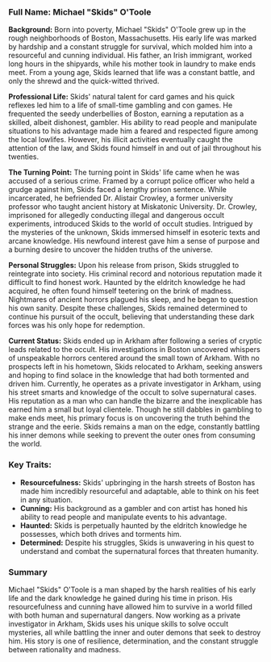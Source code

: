 ### Full Name: Michael "Skids" O'Toole

**Background:**
Born into poverty, Michael "Skids" O'Toole grew up in the rough neighborhoods of Boston, Massachusetts. His early life was marked by hardship and a constant struggle for survival, which molded him into a resourceful and cunning individual. His father, an Irish immigrant, worked long hours in the shipyards, while his mother took in laundry to make ends meet. From a young age, Skids learned that life was a constant battle, and only the shrewd and the quick-witted thrived.

**Professional Life:**
Skids' natural talent for card games and his quick reflexes led him to a life of small-time gambling and con games. He frequented the seedy underbellies of Boston, earning a reputation as a skilled, albeit dishonest, gambler. His ability to read people and manipulate situations to his advantage made him a feared and respected figure among the local lowlifes. However, his illicit activities eventually caught the attention of the law, and Skids found himself in and out of jail throughout his twenties.

**The Turning Point:**
The turning point in Skids' life came when he was accused of a serious crime. Framed by a corrupt police officer who held a grudge against him, Skids faced a lengthy prison sentence. While incarcerated, he befriended Dr. Alistair Crowley, a former university professor who taught ancient history at Miskatonic University. Dr. Crowley, imprisoned for allegedly conducting illegal and dangerous occult experiments, introduced Skids to the world of occult studies. Intrigued by the mysteries of the unknown, Skids immersed himself in esoteric texts and arcane knowledge. His newfound interest gave him a sense of purpose and a burning desire to uncover the hidden truths of the universe.

**Personal Struggles:**
Upon his release from prison, Skids struggled to reintegrate into society. His criminal record and notorious reputation made it difficult to find honest work. Haunted by the eldritch knowledge he had acquired, he often found himself teetering on the brink of madness. Nightmares of ancient horrors plagued his sleep, and he began to question his own sanity. Despite these challenges, Skids remained determined to continue his pursuit of the occult, believing that understanding these dark forces was his only hope for redemption.

**Current Status:**
Skids ended up in Arkham after following a series of cryptic leads related to the occult. His investigations in Boston uncovered whispers of unspeakable horrors centered around the small town of Arkham. With no prospects left in his hometown, Skids relocated to Arkham, seeking answers and hoping to find solace in the knowledge that had both tormented and driven him. Currently, he operates as a private investigator in Arkham, using his street smarts and knowledge of the occult to solve supernatural cases. His reputation as a man who can handle the bizarre and the inexplicable has earned him a small but loyal clientele. Though he still dabbles in gambling to make ends meet, his primary focus is on uncovering the truth behind the strange and the eerie. Skids remains a man on the edge, constantly battling his inner demons while seeking to prevent the outer ones from consuming the world.

### Key Traits:
- **Resourcefulness:** Skids' upbringing in the harsh streets of Boston has made him incredibly resourceful and adaptable, able to think on his feet in any situation.
- **Cunning:** His background as a gambler and con artist has honed his ability to read people and manipulate events to his advantage.
- **Haunted:** Skids is perpetually haunted by the eldritch knowledge he possesses, which both drives and torments him.
- **Determined:** Despite his struggles, Skids is unwavering in his quest to understand and combat the supernatural forces that threaten humanity.

### Summary
Michael "Skids" O'Toole is a man shaped by the harsh realities of his early life and the dark knowledge he gained during his time in prison. His resourcefulness and cunning have allowed him to survive in a world filled with both human and supernatural dangers. Now working as a private investigator in Arkham, Skids uses his unique skills to solve occult mysteries, all while battling the inner and outer demons that seek to destroy him. His story is one of resilience, determination, and the constant struggle between rationality and madness.